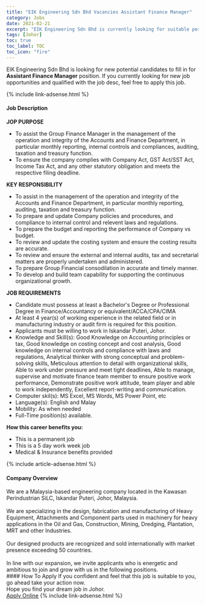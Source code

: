 ```yaml
---
title: "EIK Engineering Sdn Bhd Vacancies Assistant Finance Manager" 
category: Jobs 
date: 2021-02-21 
excerpt: "EIK Engineering Sdn Bhd is currently looking for suitable person to fill in the Assistant Finance Manager which based in Johor" 
tags: [Johor] 
toc: true 
toc_label: TOC 
toc_icon: "fire" 
--- 
```


<p>EIK Engineering Sdn Bhd is looking for new potential candidates to fill in for <b>Assistant Finance Manager</b> position. If you currently looking for new job opportunities and qualified with the job desc, feel free to apply this job.
</p>{% include link-adsense.html %} 
<div><div><h4>Job Description</h4></div><div><div><span><div><div><strong>JOP PURPOSE</strong></div><ul><li>To assist the Group Finance Manager in the management of the operation and integrity of the Accounts and Finance Department, in particular monthly reporting, internal controls and compliances, auditing, taxation and treasury function.</li><li>To ensure the company complies with Company Act, GST Act/SST Act, Income Tax Act, and any other statutory obligation and meets the respective filing deadline.</li></ul><div><strong>KEY RESPONSIBILITY&#160;</strong></div><ul><li>To assist in the management of the operation and integrity of the Accounts and Finance Department, in particular monthly reporting, auditing, taxation and treasury function.</li><li>To prepare and update Company policies and procedures, and compliance to internal control and relevent laws and regulations.</li><li>To prepare the budget and reporting the performance of Company vs budget.</li><li>To review and update the costing system and ensure the costing results are accurate.</li><li>To review and ensure the external and internal audits, tax and secretarial matters are properly undertaken and administered.</li><li>To prepare Group Financial consodilation in accurate and timely manner.</li><li>To develop and build team capability for supporting the continuous organizational growth.</li></ul><div><strong>JOB REQUIREMENTS</strong></div><ul><li>Candidate must possess at least a Bachelor's Degree or Professional Degree in Finance/Accountancy or equivalent/ACCA/CPA/CIMA</li><li>At least 4 year(s) of working experience in the related field or in manufacturing industry or audit firm is required for this position.</li><li>Applicants must be willing to work in Iskandar Puteri, Johor.</li><li>Knowledge and Skill(s): Good Knowledge on Accounting principles or tax, Good knowledge on costing concept and cost analysis, Good knowledge on internal controls and compliance with laws and regulations, Analytical thinker with strong conceptual and problem-solving skills, Meticulous attention to detail with organizational skills, Able to work under pressure and meet tight deadlines, Able to manage, supervise and motivate finance team member to ensure positive work performance, Demonstrate positive work attitude, team player and able to work independently, Excellent report-writing and communication.</li><li>Computer skil(s): MS Excel, MS Words, MS Power Point, etc</li><li>Language(s): English and Malay</li><li>Mobility: As when needed</li><li>Full-Time position(s) available.</li></ul><div><strong>How this career benefits you:</strong></div><ul><li>This is a permanent job</li><li>This is a 5 day work week job</li><li>Medical &amp; Insurance benefits provided</li></ul></div></span></div></div></div> 
{% include article-adsense.html %} 
<div><div><h4>Company Overview</h4></div><div><div><span><div><div>
	We are a Malaysia-based engineering company located in the Kawasan Perindustrian SiLC, Iskandar Puteri,&#160;Johor, Malaysia.</div>
<div>
<br>
	We are specializing in the design, fabrication and manufacturing of Heavy Equipment, Attachments and Component parts used in machinery for heavy applications in the Oil and Gas, Construction, Mining, Dredging, Plantation, MRT and other Industries.</div>
<div>
<br>
	Our designed products&#160;are recognized and sold internationally with market presence exceeding 50 countries.</div>
<div>
<br>
	In line with our expansion, we invite applicants who is energetic and ambitious to join and grow with us in the following positions.</div></div></span></div></div></div> 
#### How To Apply 
If you confident and feel that this job is suitable to you, go ahead take your action now. <br/> 
Hope you find your dream job in Johor. <br/> 
<a href="https://www.jobstreet.com.my/en/job/assistant-finance-manager-4485782?jobId=jobstreet-my-job-4485782&" class="btn btn--info" target="_blank" rel="nofollow noopenner">Apply Online</a> 
{% include link-adsense.html %} 